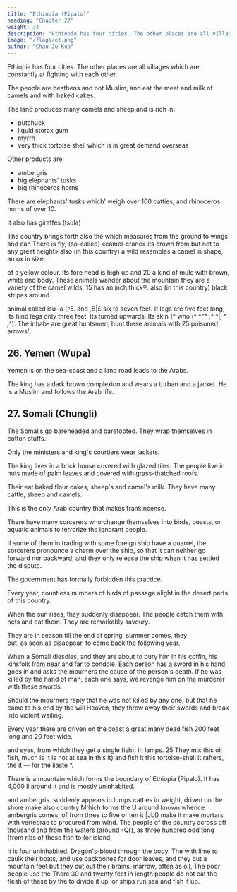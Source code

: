```yaml
---
title: "Ethiopia (Pipalo)"
heading: "Chapter 27"
weight: 34
description: "Ethiopia has four cities. The other places are all villages which are constantly at fighting with each other"
image: "/flags/et.png"
author: "Chau Ju Kua"
---
```




Ethiopia has four cities. The other places are all villages which are constantly at fighting with each other.

The people are heathens and not Muslim, and eat the meat and milk of camels and with baked cakes.

The land produces many camels and sheep and is rich in:
- putchuck
- liquid storax gum
- myrrh
- very thick tortoise shell which is in great demand overseas

Other products are:
- ambergris
- big elephants' tusks
- big rhinoceros horns

There are elephants' tusks which' weigh over 100 catties, and rhinoceros horns of over 10.

It also has giraffes (tsula) 

The country brings forth also the
which measures from the ground to
wings and can
There
is
fly,
(so-called) «camel-crane»
its
crown from
but not to any great height»
also (in this country) a wild
resembles a camel in shape, an ox in
size,

of a yellow colour. Its fore
head
is
high up and 20
a kind of mule with brown, white and
body. These animals wander about the mountain
they are a variety of the camel
wilds;
15
has
an inch thick®.
also (in this country)
black stripes around

animal called isu-la (^5.
and
,B|£
six to seven feet. It
legs are five feet long, its hind legs only three feet. Its
turned upwards. Its skin
{^
who
(^
^"^
;^
^|j
^
j^). The inhab-
are great huntsmen, hunt these animals with 25
poisoned arrows'.

<!-- Notes.
1)
Pi-p'a-lo, in Cantonese, Pat-pa-lo,
which represents Par-pa-ra (see Hirth, CMnesische
Berbera, the Somali coast generally. The earliest mention of this country in
Chinese works is probably in the Yu-yang-tsa-tsu, 4,8*', which was written in the middle of the 30
ninth century. It runs as follows= «The land of Pa-pa-li
"fl Cantonese, Pat-pat-lik) is
Studien,
I,
33), is
(^^ J^
They do not
any cereals, but they eat meat; more frequently
even they prick a vein of one of their oxen, mix the blood with milk and eat it uncooked. They
have no clothes, but they wrap round their waists a sheep's skin which hangs down and covers
them. Their women are clear-skinned and well-behaved. The people of this country make their 35
own countrymen prisoners whom they sell to strangers at prices many times more than they would
in the south-western Ocean.
eat


Their products are:

- elephants' tusks
-  and a-mo perfume
^S- Cantonese o-mut, Arabic 'aribar, i. e., ambergris).
fetch (at home).
(Kffl"
'^129
BEKBEKA COAST.
1,25
((yVhen Po-ssii (Persian) traders wish to enter this country, they form a caravan of several
thousand men, and after having made (the natives) a present of strips of cloth (?
'ffi)) *11
^^
them both young and old draw blo.od by pricking themselves and take an oath
^t), after which they trade their goods.
of
«From of
5
(ife]
mr jV
old (this country) has never been subject to any foreign power. In fighting they
use elephant's tusks, ribs, and wild cattle's horns as spears, and they have corselets (ffl
^?),
and bows and arrows. They have twenty myriads of foot-soldiers. The Arabs are continually
making raids on thema. In a slightly abridged form, T'ang-shu, 222Bj1b1> snbstantially reproduces
the above..See Hirth, J. C. B. R. A. S., XXI, 219 and J. A. 0. S. XXX, 47—51.
The four towns referred to were probably Berbera
the Barbara of western mediaeval
10
writers, Zeila, which Ibn Batuta says was the capital of the country, Magadoxo, IbnBatuta's
—
Makdashan, and possibly Brawa. Ibn Batuta, op. cit., II, 180 says the Berbera country
extended from Zeila to Magadoxo.
2) Our author presumably refers only to the inhabitants of the four cities as being Moslims.
181 says the people of Zeila and Magadoxo killed
15
3) Ibn Batuta, op. cit., II, 180
several hundred camels daily for food. He also refers to the wealth in sheep of the people of the
latter place. See also what our author says of the people of Chung-li (infra, Ch. XXVII), which
—
is
also Somaliland.
among the exports from the Berbera coast
gums and cinnamon. On the
various products here mentioned, see infra, Ch. XXVII, and Pt. II.
first made known to the Chinese
5) Quotation from Ling-wai-tai-ta, 3,6". The ostrich was
brought to the court of China
were
when
some
century
of
our
era,
second
the
of
beginning
in the
aParthian bird»). See
from Parthia. The Chinese then called them An-si-tsio
J^^
25 H6u-Han-shu, 88, and Hirth, China and Roman Orient, 39. In the Wei-shu, 102,12'', no name
camel, which feed on herbs and
is given them, they are simply «big birds which resemble a
4)
The
20 myrrh, a
Periplus, in the first
frankincense, tin,
little
century, mentions
ivory, tortoise-shell, odoriferous
^
(^
flesh
and are able
to
eat fire».
In the T'ang-shu, 22lB,7='
it is
said that this bird is commonly-
of colour, its feet like those of the
,|^) It is seven feet high, black
iron.
is
to
eat
and
able
day,
hundred
U
a
three
camel, it can travel
and
by the Arabs teir al-djamdl,
usMuriimrgh
Persians
the
called
by
is
ostrich
The
30
and Bret-
both meaning <(camel-bird». See Actes du Congrfes Internat. Oriental., 1889, 21—22,
called
<(camel-bird» ()E£
schneider, Mediaeval
our author)
35
all
2,
travel., 87, n. 132.
cit., 3,6) says the lo-fo-hau (he uses the same name for the ostrich as
which, according to his views, apparently, embraced
found in K'un-lun-ts'ong-k'i
to be a great island. See infra, Ch. XXXVIII,
conceived
he
the east coast of Afiica, but which
Ch6u
note
K'u-fei (op.
—
is
1.
6)
Tsu-la, in Cantonese, is'o-lap,
is,
of course, the girafe.
The Chinese name
is
Persian
«camel-ox») «girafe»,in Arabic zarafa.
zurnapa, surnapa (Meninski, but commonly mMurgav,\. e.
think
the girafe is a variety of camel. He
people
some
that
remarks
Masudi, op. cit., Ill, 3,
—
the Blacks.
very plentiful in the country of the Zanj
period we hear of the
in parts of southern Abyssinia. In the Ming
found
is
7)
near Magadoxo;
Brawa
of
as found in the country
(;f; ^J |^)
..spotted /«-?«» (:^ Ig
species
of zebra,
a
this
was
that
conjectures
Bretschneider, Ancient Chinese and Arabs, 27,
40 adds, that
it is
The zebra
^)
«Tiger-horse.> of the ancients.
Africa, etc., 16, noted that the people of Magadoxo «use
East
of
Coasts
the Hippotigris Burchelli, or
45
Duarte Barbosa,
herbs with their arrows».
Douw, the130
-->


## 26. Yemen (Wupa)

Yemen is on the sea-coast and a land road leads to the Arabs. 

The king has a dark brown complexion and wears a turban and a jacket. He is a Muslim and follows the Arab life. 

<!-- 
Note.
The name Wu-pa does not occur in any other mediaeval Chinese work known to us. It
appears possible that it is the same place referred to by Kia Tan as Wu-la (|& W]\) and 10
which, there
p. 133) that
this
is
some reason
may have been Sohar. See supra, p. 14, n. 1.
Oman, was like Wu-pa in people and
is certainly
We are told (infra,
general conditions;
strengthens the belief that the two localities were in pretty close proximity to each other.
Edrisi (Jaubert's trans.,
all
to think,
Wong-man, which
J,
152) speaking of Sohar says= ((Formerly there
parts of the world to bring the products of
Yemen and
came there traders from
export all kinds of things, and this 15
contributed to the prosperity of the country, which was besides rich in dates,
quinces and other fruits of superior quality. Expeditions to China were
come
figs,
made from
pomegranates,
there; but all
an end» since the rise of the pirate nest on the island of Kish,
which drove the trade of the Persian Gulf back to Aden.
this state of things has
to
 -->


## 27. Somali (Chungli)

The Somalis go bareheaded and barefooted. They wrap themselves in cotton stuffs. 

Only the ministers and king's courtiers wear jackets. 

The king lives in a brick house covered with glazed tiles. The people live in huts made of palm leaves and covered with grass-thatched roofs. 

Their eat baked flour cakes, sheep's and
camel's milk. They have many cattle, sheep and camels. 

This is the only Arab country that makes frankincense.

There have many sorcerers who change themselves into birds, beasts, or aquatic animals to terrorize the ignorant people. 

If some of them in trading with some foreign ship have a quarrel, the sorcerers pronounce a charm over the ship, so that it can neither go forward nor backward, and they only release the ship when it has settled the dispute. 

The government has formally forbidden this
practice.

Every year, countless numbers of birds of passage alight in the desert parts of this country.

When the sun rises, they suddenly disappear. The people catch them with nets and eat them. They are remarkably savoury. 

They are in season till the end of spring,
summer comes, they  
but, as soon as
disappear, to
come back the
following year.

When a Somali diesdies, and they are about to bury him in his coffin, his kinsfolk from near and far to condole. Each person has a sword in his hand, goes in and asks the mourners the cause of the person's death. If he was killed by the hand of man, each one says, we revenge him on the murderer with these swords. 

Should the mourners reply that he was not killed by any one, but that he came to his end by the
will Heaven, they throw away their swords and break into violent wailing.

Every year there are driven on the coast a great many dead fish 200 feet long and 20 feet wide. 

and eyes, from which they get
a single
fish).
in lamps.
25
They mix
this oil
fish,
much
is 
It is not
at sea
in this
it)
and
fish it
this
tortoise-shell
it
rafters, the
it
—
for the
liaste
*.

There is a mountain which forms the boundary of Ethiopia (Pipalo). It has 4,000 li around it and is mostly uninhabited. 


and ambergris.
suddenly appears in lumps
catties in weight, driven on the shore
make
also
country M'hich forms the
U around
known whence ambergris comes;
of from three to five or ten
it
|JL()
make
it
make mortars with
vertebrae to
procured from
wind. The people of the country
across
off
thousand
and from the waters (around
-Qr),
as three hundred odd tong (from
ribs of these fish to
(or island,

It is four
uninhabited. Dragon's-blood
through the body. The
with lime to caulk their boats, and use
backbones for door leaves, and they cut
a mountain
feet
but they cut out their brains, marrow,
often as
oil,
The poor people use the
There
30
and twenty
feet in length
people do not eat the flesh of these
by the
to divide it up, or ships
run
sea and fish it up.


<!-- Notes.
Chung-H, as a name of a country, does not occur in any other Chinese writer hefore
is no douht, however, that the region to which it is applied is the
Somali coast, but it included the island of Socotra. The name itself is not identified; it seems to
point to the word Zing, Zang or Zenj, for the mediaeval Arab writers refer to this region as the 
or after
Chau Ju-kua. There
wcountry of the Blacksa (Zanj).
Ibn Batuta,

180 says, the country of the Blacks extended

from Zeila oa the Beibera ccast to Magadoxo. See also Masudi, op. cit., Ill, 6, aad supra. The
town in which the king of Chung-li lived may well have been Magadoxo.
Libyan frankincense,
2) The African frankincense, also called by the Ancients Peratic and
was found according to the Periplus (§ 11), near Cape Aromata (Eas Jardafun), and there only;
it was of the very finest quality. See also infra, Pt. II.
produces, frankincense. See Bent, Southern Arabia, 380, S8t.
Barahnagar, which was
3) Ibn Batuta, IV, 227, says that the natives of the island of
Marco Polo (II, 399)
enchantment.
by
between Bengal and Sumatra, used to raise storms
speaks of the sorcery of the people of Socotra in nearly the same terms as Chau Jn-kua= «And
the supply,
Ch.
it
says,
was most abundant, and
Socotra produced, and
II.
you must know that
5
still
in this Island there are the best enchanters in the world. It is true that 10
of his ability; but 'tis all to no purpose, for
and so must they also. I will give you a sample of
their enchantments. There, if a ship be sailing past with a fair wind and a strong, they will raise
a contrary wind and compel her to turn back. In. fact they make the wind blow as they list, and
their Archbishop forbids the practice to the best
they insist that their forefathers followed
it,
produce great tempests and disasters; and other such sorceries they perform, which
it
will be IB
better to say nothing about in our Book».
Friar
Joanno dos Santos
(A.
D. 1597) says «In the
He
of Zanzibar dwelt one Chande, a
great Sorcerer, which caused his Pangayo, which the Factor had taken against his
will, to
stand
were in defiance of the Winde, till the Factor had satisfied him, and then to fly forth
the River after her fellowes at his words. He made that a Portugall which had angered him, 20
could never open his mouth to speake, but a Cocke crowed in his belly, till he had reconciled
still
as
it
himselfe= with other like odious sorceries». See
Purchas, His
Pilgrimes, IX, 254.
Not twenty years ago Theo. Bent found that the Somalis were afraid of the witchcraft of
the natives of Socotra. Theo. Bent, Southern Arabia, 361.
4) Eastern and Western mediaeval writers all speak of the vast numbers of whales in the 25
Indian Ocean and the Persian Gulf. Kazwini says that whales were often caught by the low tide
in the channels near Basra.
The people harpooned them and got much oil out
Beinaud, Relations, I, 145
of the brain,
which
— 146. Marco Polo
they used for their lamps and smearing ships.
speaks of the capture of whales by the people of Socotra, and of the great abundance of whales
and of capdols («oil-heads», spermaceti whales) oflf tlie Zanguebar coast (II, 399, 404).
30
Tong (}^) is not known as a measure of capacity. It is usually the Sanskrit tola, a
weight equal to 4 mashas. In our text the character must transcribe some other foreign word,
Persian probably. Conf. supra, p. 69j n. 2. Edrisi, I, 95, 06, says= «A11 Chinese ships, big or little,
which sail the sea of China, are solidly built of wood. The pieces bearing the one on the other
are arranged in geometric figures, secured (against leaking) by
flour
and whale
oil ...
.
This oily substance
is
Fars, of Oman, and in the seas of India and China
to caulk their ships». Conf. also
Reinaud,
famous
in the
palm fibres and caulked with 35
Yemen, at Aden, on the coast of
The people of these regions use
Relations,
I,
144
this substance
— 146.
All authors from the time of Nearchus (Arrian, Hist. Indica, §§ 29, 30) have spoken of
Makran coast built with whale bones; although I find no references to this 40
custom having obtained on the Berbera or Somali coast, there is no reason to suppose that it did
the huts on the
not.
See
M" Crindle, Commerce and
The Periplus
navigation of the Erythrsean Sea, 196, 197.
30) already mentions dragon's-blood
as a product of the island of
has continued one of the principal exports of the island ever since.
See infra, Pt. II, Ch. IV. Socotra was famous from ancient times for its aloes which, according to 45
Edrisi (I, 47), was exported thence to the East and the West. Heyd, Hist, du Commerce, II, 563.
5)
(§
Dioskorides (Socotra), and
Marco Polo
(II,
-
it
399) speaks of the ambergris of the island. See infra, Pt.
II,
Ch.
XXX
and
XLI, and Reinaud, Relations, I, 139. Also Duarte Barbosa, op. cit, 30.
The island of Socotra is very mountainous; Mount Haghier arises in many jagged and
stupendous peaks to the height of nearly 5,000 feet... The glory of Mount Haghier is undoubtedly 50
its dragon's-blood tree (Dracaenia cinnahari), found scattered at an elevation of about
1,000 feet
and upwards over the greater part of Sokotra»... Theo. Bent, Southern Arabia -->



